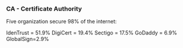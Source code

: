 ### CA - Certificate Authority 

Five organization secure 98% of the internet:

IdenTrust = 51.9%
DigiCert = 19.4%
Sectigo = 17.5%
GoDaddy = 6.9%
GlobalSign=2.9%
